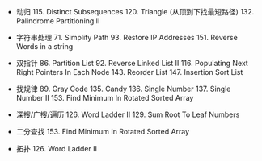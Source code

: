 - 动归
  115. Distinct Subsequences
  120. Triangle (从顶到下找最短路径)
  132. Palindrome Partitioning II

- 字符串处理
  71. Simplify Path
  93. Restore IP Addresses
  151. Reverse Words in a string

- 双指针
  86. Partition List
  92. Reverse Linked List II
  116. Populating Next Right Pointers In Each Node
  143. Reorder List
  147. Insertion Sort List

- 找规律
  89. Gray Code
  135. Candy
  136. Single Number
  137. Single Number II
  153. Find Minimum In Rotated Sorted Array
  
- 深搜/广搜/遍历
  126. Word Ladder II
  129. Sum Root To Leaf Numbers
  
- 二分查找
  153. Find Minimum In Rotated Sorted Array
  
- 拓扑
  126. Word Ladder II